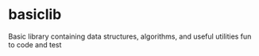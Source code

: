 basiclib
========

Basic library containing data structures, algorithms, and useful utilities fun to code and test
